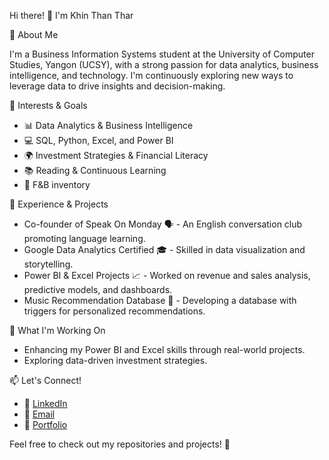  Hi there! 👋 I'm Khin Than Thar

 🚀 About Me

I'm a Business Information Systems student at the University of Computer Studies, Yangon (UCSY), with a strong passion for data analytics, business intelligence, and technology. I'm continuously exploring new ways to leverage data to drive insights and decision-making.

 🎯 Interests & Goals

- 📊 Data Analytics & Business Intelligence
- 💻 SQL, Python, Excel, and Power BI
- 🌍 Investment Strategies & Financial Literacy
- 📚 Reading & Continuous Learning
- 🍔 F&B inventory

 💼 Experience & Projects

- Co-founder of Speak On Monday 🗣️ - An English conversation club promoting language learning.
- Google Data Analytics Certified 🎓 - Skilled in data visualization and storytelling.
- Power BI & Excel Projects 📈 - Worked on revenue and sales analysis, predictive models, and dashboards.
- Music Recommendation Database 🎵 - Developing a database with triggers for personalized recommendations.

 🌟 What I'm Working On

- Enhancing my Power BI and Excel skills through real-world projects.
- Exploring data-driven investment strategies.

📫 Let's Connect!

- 💼 [LinkedIn](www.linkedin.com/in/khin-than-thar-2038631b5)
- 📧 [Email](khinthanthar2004@gmail.com)
- 📝 [Portfolio]([your-portfolio-url](https://porfoliomm.netlify.app/))

Feel free to check out my repositories and projects! 🚀



<!--
**rochellelovegood/rochellelovegood** is a ✨ _special_ ✨ repository because its `README.md` (this file) appears on your GitHub profile.

Here are some ideas to get you started:

- 🔭 I’m currently working on ...
- 🌱 I’m currently learning ...
- 👯 I’m looking to collaborate on ...
- 🤔 I’m looking for help with ...
- 💬 Ask me about ...
- 📫 How to reach me: ...
- 😄 Pronouns: ...
- ⚡ Fun fact: ...
-->
